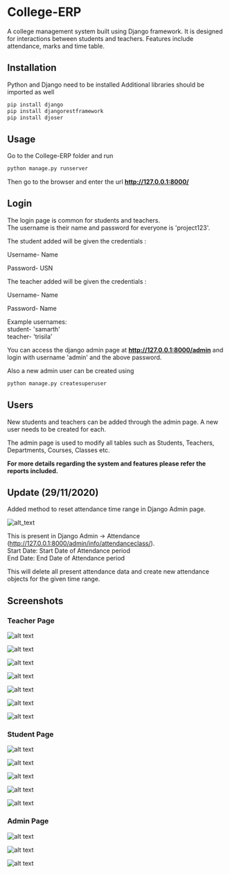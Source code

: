 # College-ERP
A college management system built using Django framework. It is designed for interactions between students and teachers. Features include attendance, marks and time table.

## Installation

Python and Django need to be installed
Additional libraries should be imported as well
```bash
pip install django
pip install djangorestframework
pip install djoser
```

## Usage

Go to the College-ERP folder and run

```bash
python manage.py runserver
```

Then go to the browser and enter the url **http://127.0.0.1:8000/**


## Login

The login page is common for students and teachers.  
The username is their name and password for everyone is 'project123'.


The student added will be given the credentials :

Username- Name  

Password- USN 



The teacher added will be given the credentials :

Username- Name 

Password- Name 



Example usernames:  
student- 'samarth'  
teacher- 'trisila'  

You can access the django admin page at **http://127.0.0.1:8000/admin** and login with username 'admin' and the above password.

Also a new admin user can be created using

```bash
python manage.py createsuperuser
```

## Users

New students and teachers can be added through the admin page. A new user needs to be created for each. 

The admin page is used to modify all tables such as Students, Teachers, Departments, Courses, Classes etc.

**For more details regarding the system and features please refer the reports included.**

## Update (29/11/2020)

Added method to reset attendance time range in Django Admin page.

![alt_text](https://i.imgur.com/0xOWmUZ.png)

This is present in Django Admin -> Attendance (http://127.0.0.1:8000/admin/info/attendanceclass/).  
Start Date: Start Date of Attendance period  
End Date: End Date of Attendance period

This will delete all present attendance data and create new attendance objects for the given time range. 

## Screenshots

### Teacher Page

![alt text](https://imgur.com/pMAoEbG.png)

![alt text](https://imgur.com/ZiQ3RRA.png)

![alt text](https://imgur.com/i025CJW.png)

![alt text](https://imgur.com/HQlLYmC.png)

![alt text](https://imgur.com/j6RyBmU.png)

![alt text](https://imgur.com/xIKEMvQ.png)

![alt text](https://imgur.com/4Rl7Fpv.png)

### Student Page

![alt text](https://imgur.com/isL9cjz.png)

![alt text](https://imgur.com/5pzl7m3.png)

![alt text](https://imgur.com/7zWhHZx.png)

![alt text](https://imgur.com/fu7gxk8.png)

![alt text](https://imgur.com/NZqU268.png)

### Admin Page

![alt text](https://imgur.com/sDvDc9N.png)

![alt text](https://imgur.com/tMKWx6f.png)

![alt text](https://imgur.com/PvCsNeB.png)

